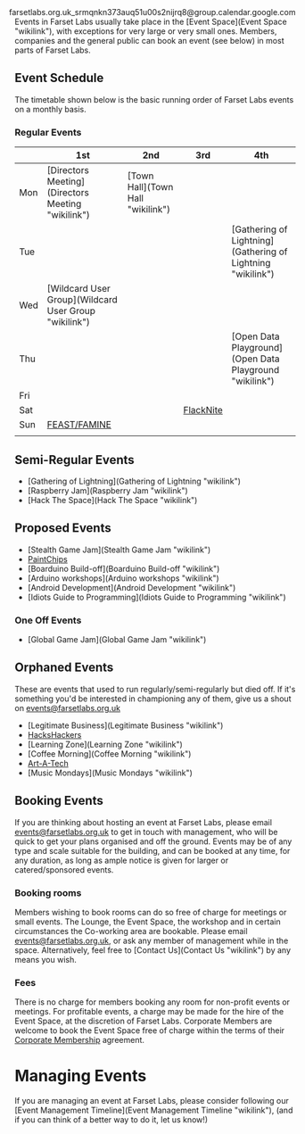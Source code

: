 <div style="float:right; clear:both; margin-left:0.5em;">
<googleagenda>farsetlabs.org.uk_srmqnkn373auq51u00s2nijrq8@group.calendar.google.com</googleagenda>

</div>
Events in Farset Labs usually take place in the [Event Space](Event Space "wikilink"), with exceptions for very large or very small ones. Members, companies and the general public can book an event (see below) in most parts of Farset Labs.

Event Schedule
--------------

The timetable shown below is the basic running order of Farset Labs events on a monthly basis.

### Regular Events

||1st|2nd|3rd|4th|
|---|---|---|---|---|
|Mon|[Directors Meeting](Directors Meeting "wikilink")|[Town Hall](Town Hall "wikilink")|
|Tue||||[Gathering of Lightning](Gathering of Lightning "wikilink")|
|Wed|[Wildcard User Group](Wildcard User Group "wikilink")|
|Thu||||[Open Data Playground](Open Data Playground "wikilink")|
|Fri|||||
|Sat|||[FlackNite](FlackNite "wikilink")||
|Sun|[FEAST/FAMINE](FEAST/FAMINE "wikilink")|||
||

Semi-Regular Events
-------------------

-   [Gathering of Lightning](Gathering of Lightning "wikilink")
-   [Raspberry Jam](Raspberry Jam "wikilink")
-   [Hack The Space](Hack The Space "wikilink")

Proposed Events
---------------

-   [Stealth Game Jam](Stealth Game Jam "wikilink")
-   [PaintChips](PaintChips "wikilink")
-   [Boarduino Build-off](Boarduino Build-off "wikilink")
-   [Arduino workshops](Arduino workshops "wikilink")
-   [Android Development](Android Development "wikilink")
-   [Idiots Guide to Programming](Idiots Guide to Programming "wikilink")

### One Off Events

-   [Global Game Jam](Global Game Jam "wikilink")

Orphaned Events
---------------

These are events that used to run regularly/semi-regularly but died off. If it's something you'd be interested in championing any of them, give us a shout on [events@farsetlabs.org.uk](mailto://events@farsetlabs.org.uk)

-   [Legitimate Business](Legitimate Business "wikilink")
-   [HacksHackers](HacksHackers "wikilink")
-   [Learning Zone](Learning Zone "wikilink")
-   [Coffee Morning](Coffee Morning "wikilink")
-   [Art-A-Tech](Art-A-Tech "wikilink")
-   [Music Mondays](Music Mondays "wikilink")

Booking Events
--------------

If you are thinking about hosting an event at Farset Labs, please email [events@farsetlabs.org.uk](mailto://events@farsetlabs.org.uk) to get in touch with management, who will be quick to get your plans organised and off the ground. Events may be of any type and scale suitable for the building, and can be booked at any time, for any duration, as long as ample notice is given for larger or catered/sponsored events.

### Booking rooms

Members wishing to book rooms can do so free of charge for meetings or small events. The Lounge, the Event Space, the workshop and in certain circumstances the Co-working area are bookable. Please email events@farsetlabs.org.uk, or ask any member of management while in the space. Alternatively, feel free to [Contact Us](Contact Us "wikilink") by any means you wish.

### Fees

There is no charge for members booking any room for non-profit events or meetings. For profitable events, a charge may be made for the hire of the Event Space, at the discretion of Farset Labs. Corporate Members are welcome to book the Event Space free of charge within the terms of their [Corporate Membership](http://farsetlabs.org.uk/blog/membership/) agreement.

Managing Events
===============

If you are managing an event at Farset Labs, please consider following our [Event Management Timeline](Event Management Timeline "wikilink"), (and if you can think of a better way to do it, let us know!)
